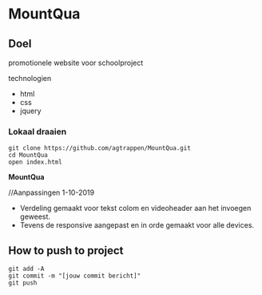 # MountQua

## Doel

promotionele website voor schoolproject

technologien

* html
* css
* jquery

### Lokaal draaien

```
git clone https://github.com/agtrappen/MountQua.git
cd MountQua
open index.html
```
**MountQua**

//Aanpassingen 1-10-2019
* Verdeling gemaakt voor tekst colom en videoheader aan het invoegen geweest.
* Tevens de responsive aangepast en in orde gemaakt voor alle devices. 

## How to push to project

```
git add -A
git commit -m "[jouw commit bericht]"
git push
```
